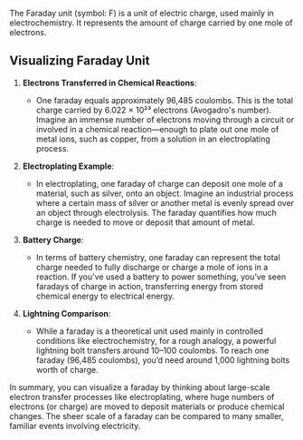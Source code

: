 The Faraday unit (symbol: F) is a unit of electric charge, used mainly in electrochemistry. It represents the amount of charge carried by one mole of electrons.

## Visualizing Faraday Unit

1. **Electrons Transferred in Chemical Reactions**:
   - One faraday equals approximately 96,485 coulombs. This is the total charge carried by 6.022 × 10²³ electrons (Avogadro's number). Imagine an immense number of electrons moving through a circuit or involved in a chemical reaction—enough to plate out one mole of metal ions, such as copper, from a solution in an electroplating process.

2. **Electroplating Example**:
   - In electroplating, one faraday of charge can deposit one mole of a material, such as silver, onto an object. Imagine an industrial process where a certain mass of silver or another metal is evenly spread over an object through electrolysis. The faraday quantifies how much charge is needed to move or deposit that amount of metal.

3. **Battery Charge**:
   - In terms of battery chemistry, one faraday can represent the total charge needed to fully discharge or charge a mole of ions in a reaction. If you've used a battery to power something, you’ve seen faradays of charge in action, transferring energy from stored chemical energy to electrical energy.

4. **Lightning Comparison**:
   - While a faraday is a theoretical unit used mainly in controlled conditions like electrochemistry, for a rough analogy, a powerful lightning bolt transfers around 10–100 coulombs. To reach one faraday (96,485 coulombs), you’d need around 1,000 lightning bolts worth of charge.

In summary, you can visualize a faraday by thinking about large-scale electron transfer processes like electroplating, where huge numbers of electrons (or charge) are moved to deposit materials or produce chemical changes. The sheer scale of a faraday can be compared to many smaller, familiar events involving electricity.
